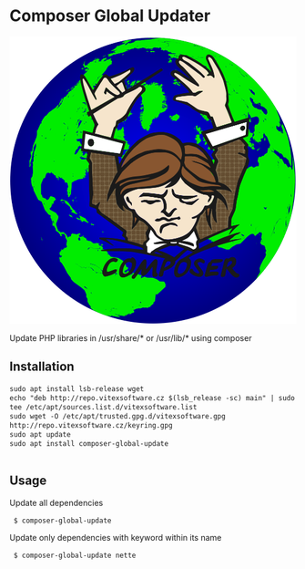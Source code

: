 Composer Global Updater
=======================

![logo](composer-global-update.svg?raw=true)

Update PHP libraries in /usr/share/* or /usr/lib/* using composer

Installation
------------

```shell
sudo apt install lsb-release wget
echo "deb http://repo.vitexsoftware.cz $(lsb_release -sc) main" | sudo tee /etc/apt/sources.list.d/vitexsoftware.list
sudo wget -O /etc/apt/trusted.gpg.d/vitexsoftware.gpg http://repo.vitexsoftware.cz/keyring.gpg
sudo apt update
sudo apt install composer-global-update
        
```

Usage
-----

Update all dependencies
``` bash
 $ composer-global-update
```

Update only dependencies with keyword within its name
``` bash
 $ composer-global-update nette
```


